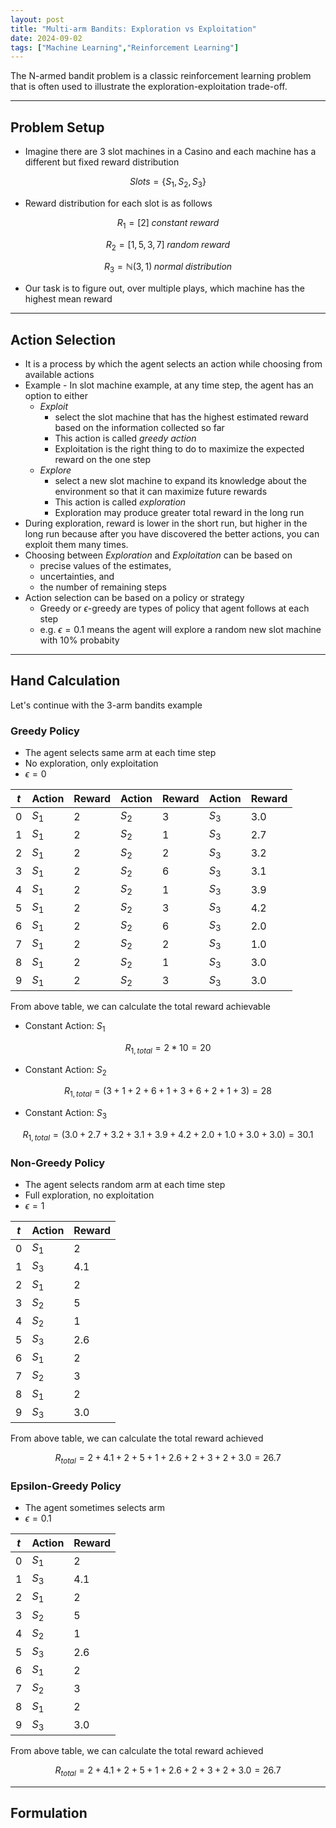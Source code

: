 ```yaml
---
layout: post
title: "Multi-arm Bandits: Exploration vs Exploitation"
date: 2024-09-02
tags: ["Machine Learning","Reinforcement Learning"]
---
```


The N-armed bandit problem is a classic reinforcement learning problem that is often used to illustrate the exploration-exploitation trade-off.

---

## Problem Setup

- Imagine there are 3 slot machines in a Casino and each machine has a different but fixed reward distribution

$$ Slots = \{S_1,S_2,S_3\} $$

- Reward distribution for each slot is as follows

$$ R_1 = [2] \; constant \; reward $$

$$ R_2 = [1,5,3,7] \; random \; reward $$

$$ R_3 = \mathbb{N}(3,1) \; normal \; distribution $$

- Our task is to figure out, over multiple plays, which machine has the highest mean reward

---
## Action Selection

- It is a process by which the agent selects an action while choosing from available actions
- Example - In slot machine example, at any time step, the agent has an option to either 
    - _Exploit_
        - select the slot machine that has the highest estimated reward based on the information collected so far
        - This action is called _greedy action_
        - Exploitation is the right thing to do to maximize the expected reward on the one step
    - _Explore_
        - select a new slot machine to expand its knowledge about the environment so that it can maximize future rewards
        - This action is called _exploration_
        - Exploration may produce greater total reward in the long run
- During exploration, reward is lower in the short run, but higher in the long run because after you have discovered the better actions, you can exploit them many times.
- Choosing between _Exploration_ and _Exploitation_ can be based on 
    - precise values of the estimates, 
    - uncertainties, and 
    - the number of remaining steps
- Action selection can be based on a policy or strategy 
    - Greedy or $\epsilon$-greedy are types of policy that agent follows at each step
    - e.g. $\epsilon = 0.1$ means the agent will explore a random new slot machine with 10% probabity

---
## Hand Calculation

Let's continue with the 3-arm bandits example

### Greedy Policy

- The agent selects same arm at each time step
- No exploration, only exploitation 
- $\epsilon=0$

| $t$  | Action | Reward | Action | Reward | Action | Reward |
| ---- | ----- | ----- | ----- | ----- | ----- | ----- |
|  0   | $S_1$ |   2   | $S_2$ |   3   | $S_3$ |  3.0  |
|  1   | $S_1$ |   2   | $S_2$ |   1   | $S_3$ |  2.7  |
|  2   | $S_1$ |   2   | $S_2$ |   2   | $S_3$ |  3.2  |
|  3   | $S_1$ |   2   | $S_2$ |   6   | $S_3$ |  3.1  |
|  4   | $S_1$ |   2   | $S_2$ |   1   | $S_3$ |  3.9  |
|  5   | $S_1$ |   2   | $S_2$ |   3   | $S_3$ |  4.2  |
|  6   | $S_1$ |   2   | $S_2$ |   6   | $S_3$ |  2.0  |
|  7   | $S_1$ |   2   | $S_2$ |   2   | $S_3$ |  1.0  |
|  8   | $S_1$ |   2   | $S_2$ |   1   | $S_3$ |  3.0  |
|  9   | $S_1$ |   2   | $S_2$ |   3   | $S_3$ |  3.0  |

From above table, we can calculate the total reward achievable 

- Constant Action: $S_1$

$$ R_{1,total} = 2*10 = 20 $$

- Constant Action: $S_2$

$$ R_{1,total} = (3+1+2+6+1+3+6+2+1+3) = 28 $$

- Constant Action: $S_3$

$$ R_{1,total} = (3.0+2.7+3.2+3.1+3.9+4.2+2.0+1.0+3.0+3.0) = 30.1 $$


### Non-Greedy Policy

- The agent selects random arm at each time step
- Full exploration, no exploitation 
- $\epsilon=1$

| $t$  | Action | Reward |
| ---- | ----- | ------  |
|  0   | $S_1$ |    2    |
|  1   | $S_3$ |   4.1   |
|  2   | $S_1$ |    2    |
|  3   | $S_2$ |    5    |
|  4   | $S_2$ |    1    |
|  5   | $S_3$ |   2.6   |
|  6   | $S_1$ |    2    |
|  7   | $S_2$ |    3    |
|  8   | $S_1$ |    2    |
|  9   | $S_3$ |   3.0   |


From above table, we can calculate the total reward achieved

$$ R_{total} = 2+4.1+2+5+1+2.6+2+3+2+3.0 = 26.7 $$


### Epsilon-Greedy Policy

- The agent sometimes selects arm 
- $\epsilon=0.1$

| $t$  | Action | Reward |
| ---- | ----- | ------  |
|  0   | $S_1$ |    2    |
|  1   | $S_3$ |   4.1   |
|  2   | $S_1$ |    2    |
|  3   | $S_2$ |    5    |
|  4   | $S_2$ |    1    |
|  5   | $S_3$ |   2.6   |
|  6   | $S_1$ |    2    |
|  7   | $S_2$ |    3    |
|  8   | $S_1$ |    2    |
|  9   | $S_3$ |   3.0   |


From above table, we can calculate the total reward achieved

$$ R_{total} = 2+4.1+2+5+1+2.6+2+3+2+3.0 = 26.7 $$

---
## Formulation




